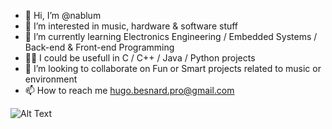 - 👋 Hi, I’m @nablum
- 👀 I’m interested in music, hardware & software stuff
- 🌱 I’m currently learning Electronics Engineering / Embedded Systems / Back-end & Front-end Programming
- 🧑‍🔬 I could be usefull in C / C++ / Java / Python projects
- 💞️ I’m looking to collaborate on Fun or Smart projects related to music or environment
- 📫 How to reach me hugo.besnard.pro@gmail.com

![Alt Text](https://media.giphy.com/media/dJHeg7s9WflUxV0x52/giphy-downsized-large.gif)

<!---
nablum/nablum is a ✨ special ✨ repository because its `README.md` (this file) appears on your GitHub profile.
You can click the Preview link to take a look at your changes.
--->
